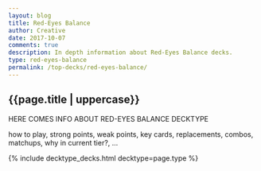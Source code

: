 ```yaml
---
layout: blog
title: Red-Eyes Balance
author: Creative
date: 2017-10-07
comments: true
description: In depth information about Red-Eyes Balance decks.
type: red-eyes-balance
permalink: /top-decks/red-eyes-balance/
---
```


<div class="section">
    <h2>{{page.title | uppercase}}</h2>
    <p>HERE COMES INFO ABOUT RED-EYES BALANCE DECKTYPE</p>
    <p>how to play, strong points, weak points, key cards, replacements, combos, matchups, why in current tier?, ...</p>
</div>

{% include decktype_decks.html decktype=page.type %}